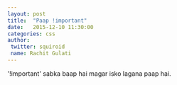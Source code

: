 ```yaml
---
layout: post
title:  "Paap !important"
date:   2015-12-10 11:30:00
categories: css
author:
 twitter: squiroid
 name: Rachit Gulati
---
```


'!important' sabka baap hai magar isko lagana paap hai.